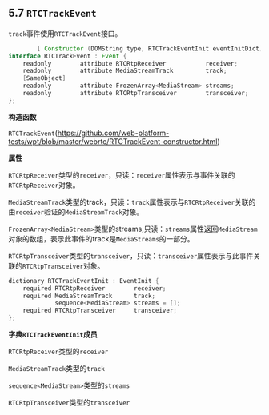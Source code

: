 ## 5.7 `RTCTrackEvent`

`track`事件使用`RTCTrackEvent`接口。

```java
        [ Constructor (DOMString type, RTCTrackEventInit eventInitDict), Exposed=Window]
interface RTCTrackEvent : Event {
    readonly        attribute RTCRtpReceiver           receiver;
    readonly        attribute MediaStreamTrack         track;
    [SameObject]
    readonly        attribute FrozenArray<MediaStream> streams;
    readonly        attribute RTCRtpTransceiver        transceiver;
};
```

**构造函数**

`RTCTrackEvent`(https://github.com/web-platform-tests/wpt/blob/master/webrtc/RTCTrackEvent-constructor.html)

**属性**

`RTCRtpReceiver`类型的`receiver`，只读：`receiver`属性表示与事件关联的`RTCRtpReceiver`对象。

`MediaStreamTrack`类型的track，只读：`track`属性表示与`RTCRtpReceiver`关联的由`receiver`验证的`MediaStreamTrack`对象。

`FrozenArray<MediaStream>`类型的streams,只读：`streams`属性返回`MediaStream`对象的数组，表示此事件的track是`MediaStreams`的一部分。

`RTCRtpTransceiver`类型的`transceiver`，只读：`transceiver`属性表示与此事件关联的`RTCRtpTransceiver`对象。

```java
dictionary RTCTrackEventInit : EventInit {
    required RTCRtpReceiver        receiver;
    required MediaStreamTrack      track;
             sequence<MediaStream> streams = [];
    required RTCRtpTransceiver     transceiver;
};
```

**字典`RTCTrackEventInit`成员**

`RTCRtpReceiver`类型的`receiver`

`MediaStreamTrack`类型的`track`

`sequence<MediaStream>`类型的`streams`

`RTCRtpTransceiver`类型的`transceiver`
